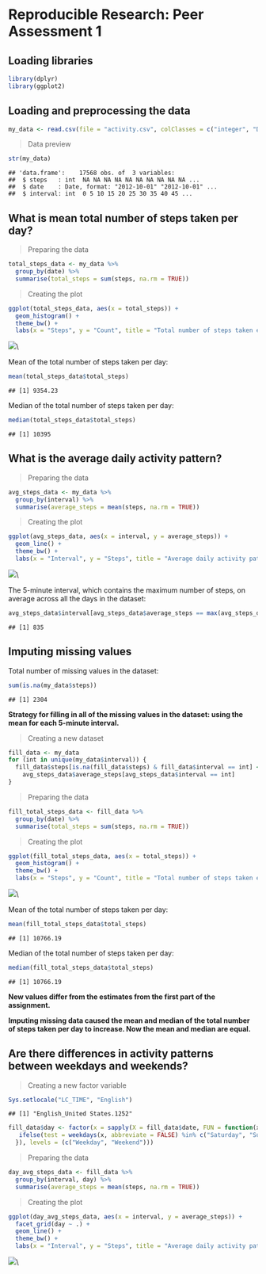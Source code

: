# Reproducible Research: Peer Assessment 1

## Loading libraries

```r
library(dplyr)
library(ggplot2)
```

## Loading and preprocessing the data

```r
my_data <- read.csv(file = "activity.csv", colClasses = c("integer", "Date", "integer"))
```

> Data preview


```r
str(my_data)
```

```
## 'data.frame':	17568 obs. of  3 variables:
##  $ steps   : int  NA NA NA NA NA NA NA NA NA NA ...
##  $ date    : Date, format: "2012-10-01" "2012-10-01" ...
##  $ interval: int  0 5 10 15 20 25 30 35 40 45 ...
```

## What is mean total number of steps taken per day?
> Preparing the data


```r
total_steps_data <- my_data %>%
  group_by(date) %>%
  summarise(total_steps = sum(steps, na.rm = TRUE))
```

> Creating the plot


```r
ggplot(total_steps_data, aes(x = total_steps)) +
  geom_histogram() +
  theme_bw() +
  labs(x = "Steps", y = "Count", title = "Total number of steps taken each day")
```

![](PA1_template_files/figure-html/unnamed-chunk-5-1.png)\

Mean of the total number of steps taken per day: 

```r
mean(total_steps_data$total_steps)
```

```
## [1] 9354.23
```

Median of the total number of steps taken per day:

```r
median(total_steps_data$total_steps)
```

```
## [1] 10395
```

## What is the average daily activity pattern?
> Preparing the data


```r
avg_steps_data <- my_data %>%
  group_by(interval) %>%
  summarise(average_steps = mean(steps, na.rm = TRUE))
```

> Creating the plot


```r
ggplot(avg_steps_data, aes(x = interval, y = average_steps)) +
  geom_line() +
  theme_bw() +
  labs(x = "Interval", y = "Steps", title = "Average daily activity pattern")
```

![](PA1_template_files/figure-html/unnamed-chunk-9-1.png)\

The 5-minute interval, which contains the maximum number of steps, on average across all the days in the dataset:

```r
avg_steps_data$interval[avg_steps_data$average_steps == max(avg_steps_data$average_steps)]
```

```
## [1] 835
```

## Imputing missing values
Total number of missing values in the dataset:

```r
sum(is.na(my_data$steps))
```

```
## [1] 2304
```

**Strategy for filling in all of the missing values in the dataset: using the mean for each 5-minute interval.**

> Creating a new dataset


```r
fill_data <- my_data
for (int in unique(my_data$interval)) {
  fill_data$steps[is.na(fill_data$steps) & fill_data$interval == int] <- 
    avg_steps_data$average_steps[avg_steps_data$interval == int]
}
```

> Preparing the data


```r
fill_total_steps_data <- fill_data %>%
  group_by(date) %>%
  summarise(total_steps = sum(steps, na.rm = TRUE))
```

> Creating the plot


```r
ggplot(fill_total_steps_data, aes(x = total_steps)) +
  geom_histogram() +
  theme_bw() +
  labs(x = "Steps", y = "Count", title = "Total number of steps taken each day")
```

![](PA1_template_files/figure-html/unnamed-chunk-14-1.png)\

Mean of the total number of steps taken per day: 

```r
mean(fill_total_steps_data$total_steps)
```

```
## [1] 10766.19
```

Median of the total number of steps taken per day:

```r
median(fill_total_steps_data$total_steps)
```

```
## [1] 10766.19
```

**New values differ from the estimates from the first part of the assignment.**  

**Imputing missing data caused the mean and median of the total number of steps taken per day to increase. Now the mean and median are 
equal.**

## Are there differences in activity patterns between weekdays and weekends?
> Creating a new factor variable


```r
Sys.setlocale("LC_TIME", "English")
```

```
## [1] "English_United States.1252"
```

```r
fill_data$day <- factor(x = sapply(X = fill_data$date, FUN = function(x) {
   ifelse(test = weekdays(x, abbreviate = FALSE) %in% c("Saturday", "Sunday"), yes = "Weekend", no = "Weekday")
  }), levels = (c("Weekday", "Weekend")))
```

> Preparing the data


```r
day_avg_steps_data <- fill_data %>%
  group_by(interval, day) %>%
  summarise(average_steps = mean(steps, na.rm = TRUE))
```

> Creating the plot


```r
ggplot(day_avg_steps_data, aes(x = interval, y = average_steps)) +
  facet_grid(day ~ .) +
  geom_line() +
  theme_bw() +
  labs(x = "Interval", y = "Steps", title = "Average daily activity pattern")
```

![](PA1_template_files/figure-html/unnamed-chunk-19-1.png)\

